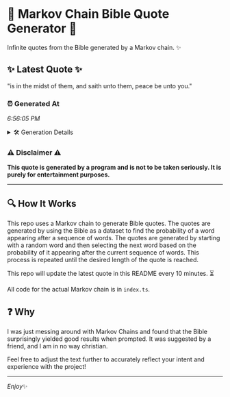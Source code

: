 # 📖 Markov Chain Bible Quote Generator 📖

Infinite quotes from the Bible generated by a Markov chain. ✨

## ✨ Latest Quote ✨
"is in the midst of them, and saith unto them, peace be unto you."

### ⏰ Generated At
*6:56:05 PM*

<details>
    <summary>🛠️ Generation Details</summary>
    <p>
        <strong>🌱 Seed:</strong> is<br>
        <strong>🔄 Iterations:</strong> 13<br>
        <strong>📜 Context History:</strong><br>[ is ]: in<br>[ is, in ]: the<br>[ is, in, the ]: midst<br>[ is, in, the, midst ]: of<br>[ is, in, the, midst, of ]: them,<br>[ is, in, the, midst, of, them, ]: and<br>[ in, the, midst, of, them,, and ]: saith<br>[ the, midst, of, them,, and, saith ]: unto<br>[ midst, of, them,, and, saith, unto ]: them,<br>[ of, them,, and, saith, unto, them, ]: peace<br>[ them,, and, saith, unto, them,, peace ]: be<br>[ and, saith, unto, them,, peace, be ]: unto<br>[ saith, unto, them,, peace, be, unto ]: you.<br>
    </p>
</details>

### ⚠️ Disclaimer ⚠️
**This quote is generated by a program and is not to be taken seriously. It is purely for entertainment purposes.**

---

## 🔍 How It Works

This repo uses a Markov chain to generate Bible quotes. The quotes are generated by using the Bible as a dataset to find the probability of a word appearing after a sequence of words. The quotes are generated by starting with a random word and then selecting the next word based on the probability of it appearing after the current sequence of words. This process is repeated until the desired length of the quote is reached.

This repo will update the latest quote in this README every 10 minutes. ⏳

All code for the actual Markov chain is in `index.ts`.

## ❓ Why

I was just messing around with Markov Chains and found that the Bible surprisingly yielded good results when prompted. 
It was suggested by a friend, and I am in no way christian.

Feel free to adjust the text further to accurately reflect your intent and experience with the project!

---

*Enjoy*✨
